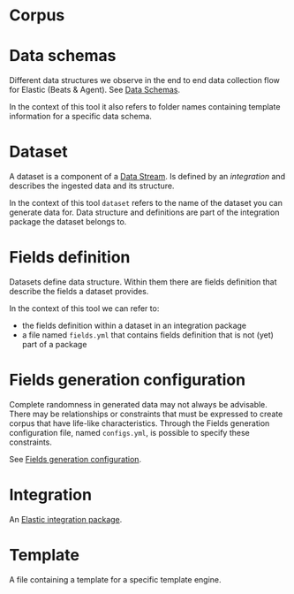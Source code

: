 # Corpus

# Data schemas

Different data structures we observe in the end to end data collection flow for Elastic (Beats & Agent). See [Data Schemas](./data-schemas.md).

In the context of this tool it also refers to folder names containing template information for a specific data schema.

# Dataset

A dataset is a component of a [Data Stream](https://www.elastic.co/guide/en/fleet/master/data-streams.html). Is defined by an _integration_ and describes the ingested data and its structure.

In the context of this tool `dataset` refers to the name of the dataset you can generate data for. Data structure and definitions are part of the integration package the dataset belongs to.

# Fields definition

Datasets define data structure. Within them there are fields definition that describe the fields a dataset provides. 

In the context of this tool we can refer to:
- the fields definition within a dataset in an integration package
- a file named `fields.yml` that contains fields definition that is not (yet) part of a package

# Fields generation configuration

Complete randomness in generated data may not always be advisable. There may be relationships or constraints that must be expressed to create corpus that have life-like characteristics. Through the Fields generation configuration file, named `configs.yml`, is possible to specify these constraints.

See [Fields generation configuration](./fields-configuration.md).

# Integration

An [Elastic integration package](https://www.elastic.co/guide/en/integrations-developer/current/what-is-an-integration.html).

# Template

A file containing a template for a specific template engine.
